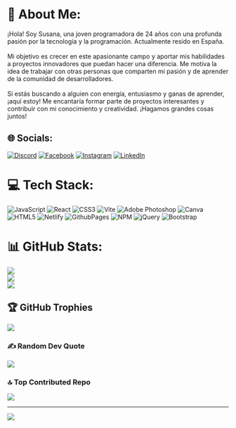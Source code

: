 # 💫 About Me:
¡Hola! Soy Susana, una joven programadora de 24 años con una profunda pasión por la tecnología y la programación. Actualmente resido en España.<br><br>Mi objetivo es crecer en este apasionante campo y aportar mis habilidades a proyectos innovadores que puedan hacer una diferencia. Me motiva la idea de trabajar con otras personas que comparten mi pasión y de aprender de la comunidad de desarrolladores.<br><br>Si estás buscando a alguien con energía, entusiasmo y ganas de aprender, ¡aquí estoy! Me encantaría formar parte de proyectos interesantes y contribuir con mi conocimiento y creatividad. ¡Hagamos grandes cosas juntos!


## 🌐 Socials:
[![Discord](https://img.shields.io/badge/Discord-%237289DA.svg?logo=discord&logoColor=white)](https://discord.gg/susanact99) [![Facebook](https://img.shields.io/badge/Facebook-%231877F2.svg?logo=Facebook&logoColor=white)](https://facebook.com/susana.calzadilla.18) [![Instagram](https://img.shields.io/badge/Instagram-%23E4405F.svg?logo=Instagram&logoColor=white)](https://instagram.com/susana_ct99) [![LinkedIn](https://img.shields.io/badge/LinkedIn-%230077B5.svg?logo=linkedin&logoColor=white)](https://linkedin.com/in/susana-calzadilla-70301a265) 

# 💻 Tech Stack:
![JavaScript](https://img.shields.io/badge/javascript-%23323330.svg?style=flat&logo=javascript&logoColor=%23F7DF1E) ![React](https://img.shields.io/badge/react-%2320232a.svg?style=flat&logo=react&logoColor=%2361DAFB) ![CSS3](https://img.shields.io/badge/css3-%231572B6.svg?style=flat&logo=css3&logoColor=white) ![Vite](https://img.shields.io/badge/vite-%23646CFF.svg?style=flat&logo=vite&logoColor=white) ![Adobe Photoshop](https://img.shields.io/badge/adobe%20photoshop-%2331A8FF.svg?style=flat&logo=adobe%20photoshop&logoColor=white) ![Canva](https://img.shields.io/badge/Canva-%2300C4CC.svg?style=flat&logo=Canva&logoColor=white) ![HTML5](https://img.shields.io/badge/html5-%23E34F26.svg?style=flat&logo=html5&logoColor=white) ![Netlify](https://img.shields.io/badge/netlify-%23000000.svg?style=flat&logo=netlify&logoColor=#00C7B7) ![GithubPages](https://img.shields.io/badge/github%20pages-121013?style=flat&logo=github&logoColor=white) ![NPM](https://img.shields.io/badge/NPM-%23CB3837.svg?style=flat&logo=npm&logoColor=white) ![jQuery](https://img.shields.io/badge/jquery-%230769AD.svg?style=flat&logo=jquery&logoColor=white) ![Bootstrap](https://img.shields.io/badge/bootstrap-%238511FA.svg?style=flat&logo=bootstrap&logoColor=white)
# 📊 GitHub Stats:
![](https://github-readme-stats.vercel.app/api?username=susanact99&theme=dark&hide_border=false&include_all_commits=false&count_private=false)<br/>
![](https://github-readme-streak-stats.herokuapp.com/?user=susanact99&theme=dark&hide_border=false)<br/>
![](https://github-readme-stats.vercel.app/api/top-langs/?username=susanact99&theme=dark&hide_border=false&include_all_commits=false&count_private=false&layout=compact)

## 🏆 GitHub Trophies
![](https://github-profile-trophy.vercel.app/?username=susanact99&theme=radical&no-frame=false&no-bg=true&margin-w=4)

### ✍️ Random Dev Quote
![](https://quotes-github-readme.vercel.app/api?type=horizontal&theme=radical)

### 🔝 Top Contributed Repo
![](https://github-contributor-stats.vercel.app/api?username=susanact99&limit=5&theme=dark&combine_all_yearly_contributions=true)

---
[![](https://visitcount.itsvg.in/api?id=susanact99&icon=0&color=0)](https://visitcount.itsvg.in)

